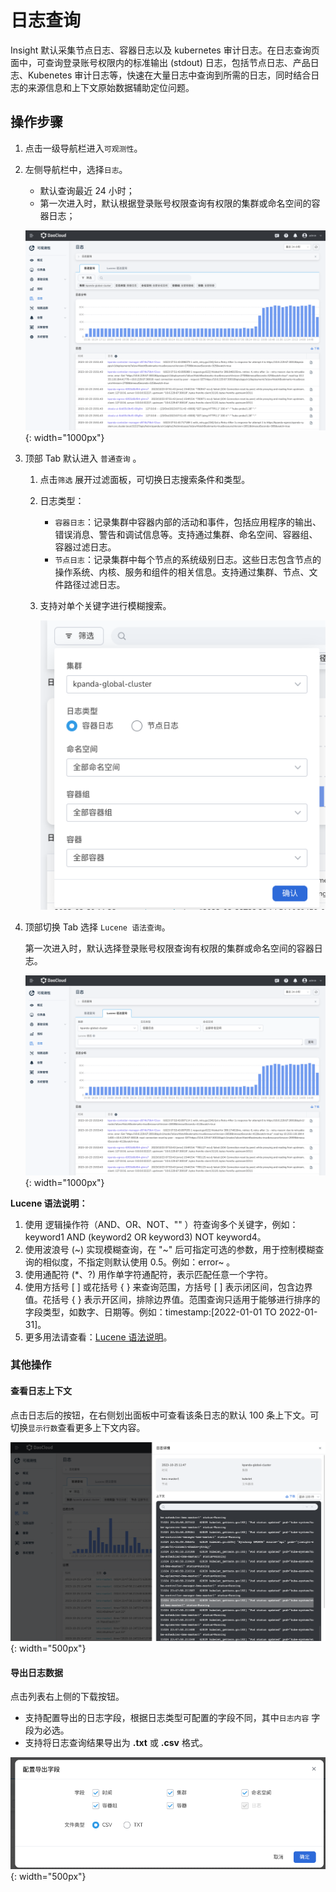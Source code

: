 # 日志查询

Insight 默认采集节点日志、容器日志以及 kubernetes 审计日志。在日志查询页面中，可查询登录账号权限内的标准输出 (stdout) 日志，包括节点日志、产品日志、Kubenetes 审计日志等，快速在大量日志中查询到所需的日志，同时结合日志的来源信息和上下文原始数据辅助定位问题。

## 操作步骤

1. 点击一级导航栏进入`可观测性`。
2. 左侧导航栏中，选择`日志`。

    - 默认查询最近 24 小时；
    - 第一次进入时，默认根据登录账号权限查询有权限的集群或命名空间的容器日志；
  
    ![log](../../images/log00.png){: width="1000px"}

3. 顶部 Tab 默认进入 `普通查询` 。

   1. 点击`筛选` 展开过滤面板，可切换日志搜索条件和类型。
   2. 日志类型：

        - `容器日志`：记录集群中容器内部的活动和事件，包括应用程序的输出、错误消息、警告和调试信息等。支持通过集群、命名空间、容器组、容器过滤日志。
        - `节点日志`：记录集群中每个节点的系统级别日志。这些日志包含节点的操作系统、内核、服务和组件的相关信息。支持通过集群、节点、文件路径过滤日志。

   3. 支持对单个关键字进行模糊搜索。

        ![log](../../images/log03.png)

4. 顶部切换 Tab 选择 `Lucene 语法查询`。

    第一次进入时，默认选择登录账号权限查询有权限的集群或命名空间的容器日志。

    ![log](../../images/log01.png){: width="1000px"}

**Lucene 语法说明：**

1. 使用 逻辑操作符（AND、OR、NOT、"" ）符查询多个关键字，例如：keyword1 AND (keyword2 OR keyword3) NOT keyword4。
2. 使用波浪号 (~) 实现模糊查询，在 "~" 后可指定可选的参数，用于控制模糊查询的相似度，不指定则默认使用 0.5。例如：error~ 。
3. 使用通配符 (*、?) 用作单字符通配符，表示匹配任意一个字符。
4. 使用方括号 [ ] 或花括号 { } 来查询范围，方括号 [ ] 表示闭区间，包含边界值。花括号 { } 表示开区间，排除边界值。范围查询只适用于能够进行排序的字段类型，如数字、日期等。例如：timestamp:[2022-01-01 TO 2022-01-31]。
5. 更多用法请查看：[Lucene 语法说明](../../faq/lucene.md)。

### 其他操作

#### 查看日志上下文

点击日志后的按钮，在右侧划出面板中可查看该条日志的默认 100 条上下文。可切换`显示行数`查看更多上下文内容。

![log](../../images/logcontext.png){: width="500px"}

#### 导出日志数据

点击列表右上侧的下载按钮。

- 支持配置导出的日志字段，根据日志类型可配置的字段不同，其中`日志内容` 字段为必选。
- 支持将日志查询结果导出为 **.txt** 或 **.csv** 格式。

![log](../../images/logexport.png){: width="500px"}
